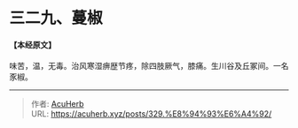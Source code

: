 # 三二九、蔓椒


#### 【本经原文】
味苦，温，无毒。治风寒湿痹歴节疼，除四肢厥气，膝痛。生川谷及丘冢间。一名豕椒。

---

> 作者: [AcuHerb](https://acuherb.xyz)  
> URL: https://acuherb.xyz/posts/329.%E8%94%93%E6%A4%92/  


